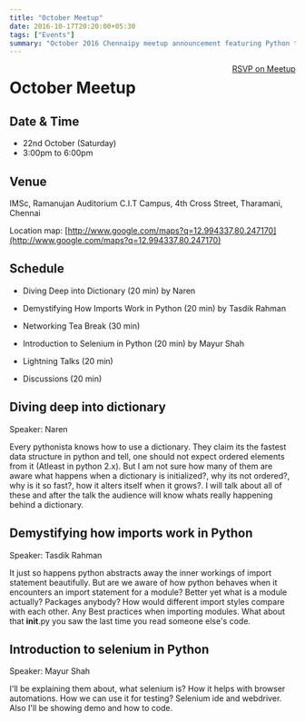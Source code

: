 ```yaml
---
title: "October Meetup"
date: 2016-10-17T20:20:00+05:30
tags: ["Events"]
summary: "October 2016 Chennaipy meetup announcement featuring Python talks and networking."
---
```


<a style="float:right;" class="pure-button"
href="http://www.meetup.com/Chennaipy/events/234639862/" target="_blank"><i class="fa
fa-check-square-o"></i> RSVP on Meetup</a>


# October Meetup

## Date & Time

   * 22nd October (Saturday)
   * 3:00pm to 6:00pm

## Venue

IMSc, Ramanujan Auditorium
C.I.T Campus, 4th Cross Street, Tharamani, Chennai

Location map:
[http://www.google.com/maps?q=12.994337,80.247170](http://www.google.com/maps?q=12.994337,80.247170)


## Schedule

   * Diving Deep into Dictionary (20 min)
     by Naren

   * Demystifying How Imports Work in Python (20 min)
     by Tasdik Rahman

   * Networking Tea Break (30 min)

   * Introduction to Selenium in Python (20 min)
     by Mayur Shah

   * Lightning Talks (20 min)

   * Discussions (20 min)

## Diving deep into dictionary

Speaker: Naren

Every pythonista knows how to use a dictionary. They claim its the
fastest data structure in python and tell, one should not expect
ordered elements from it (Atleast in python 2.x). But I am not sure
how many of them are aware what happens when a dictionary is
initialized?, why its not ordered?, why is it so fast?, how it alters
itself when it grows?. I will talk about all of these and after the
talk the audience will know whats really happening behind a
dictionary.

## Demystifying how imports work in Python

Speaker: Tasdik Rahman

It just so happens python abstracts away the inner workings of import
statement beautifully. But are we aware of how python behaves when it
encounters an import statement for a module? Better yet what is a
module actually? Packages anybody? How would different import styles
compare with each other. Any Best practices when importing
modules. What about that __init__.py you saw the last time you read
someone else's code.

## Introduction to selenium in Python

Speaker: Mayur Shah

I'll be explaining them about, what selenium is? How it helps with
browser automations. How we can use it for testing? Selenium ide and
webdriver. Also I'll be showing demo and how to code.
